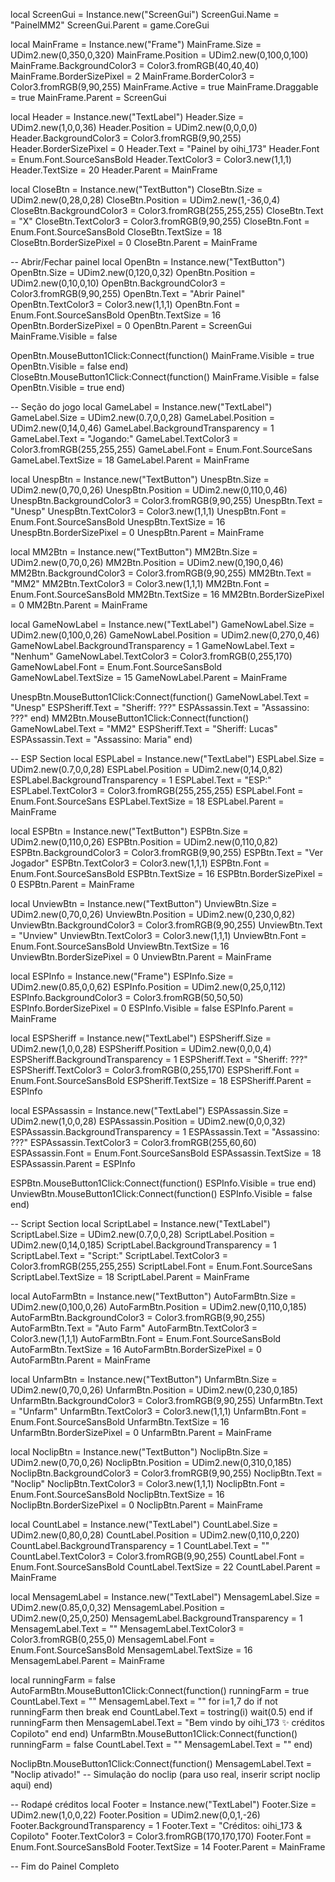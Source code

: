local ScreenGui = Instance.new("ScreenGui")
ScreenGui.Name = "PainelMM2"
ScreenGui.Parent = game.CoreGui

local MainFrame = Instance.new("Frame")
MainFrame.Size = UDim2.new(0,350,0,320)
MainFrame.Position = UDim2.new(0,100,0,100)
MainFrame.BackgroundColor3 = Color3.fromRGB(40,40,40)
MainFrame.BorderSizePixel = 2
MainFrame.BorderColor3 = Color3.fromRGB(9,90,255)
MainFrame.Active = true
MainFrame.Draggable = true
MainFrame.Parent = ScreenGui

local Header = Instance.new("TextLabel")
Header.Size = UDim2.new(1,0,0,36)
Header.Position = UDim2.new(0,0,0,0)
Header.BackgroundColor3 = Color3.fromRGB(9,90,255)
Header.BorderSizePixel = 0
Header.Text = "Painel by oihi_173"
Header.Font = Enum.Font.SourceSansBold
Header.TextColor3 = Color3.new(1,1,1)
Header.TextSize = 20
Header.Parent = MainFrame

local CloseBtn = Instance.new("TextButton")
CloseBtn.Size = UDim2.new(0,28,0,28)
CloseBtn.Position = UDim2.new(1,-36,0,4)
CloseBtn.BackgroundColor3 = Color3.fromRGB(255,255,255)
CloseBtn.Text = "X"
CloseBtn.TextColor3 = Color3.fromRGB(9,90,255)
CloseBtn.Font = Enum.Font.SourceSansBold
CloseBtn.TextSize = 18
CloseBtn.BorderSizePixel = 0
CloseBtn.Parent = MainFrame

-- Abrir/Fechar painel
local OpenBtn = Instance.new("TextButton")
OpenBtn.Size = UDim2.new(0,120,0,32)
OpenBtn.Position = UDim2.new(0,10,0,10)
OpenBtn.BackgroundColor3 = Color3.fromRGB(9,90,255)
OpenBtn.Text = "Abrir Painel"
OpenBtn.TextColor3 = Color3.new(1,1,1)
OpenBtn.Font = Enum.Font.SourceSansBold
OpenBtn.TextSize = 16
OpenBtn.BorderSizePixel = 0
OpenBtn.Parent = ScreenGui
MainFrame.Visible = false

OpenBtn.MouseButton1Click:Connect(function()
    MainFrame.Visible = true
    OpenBtn.Visible = false
end)
CloseBtn.MouseButton1Click:Connect(function()
    MainFrame.Visible = false
    OpenBtn.Visible = true
end)

-- Seção do jogo
local GameLabel = Instance.new("TextLabel")
GameLabel.Size = UDim2.new(0.7,0,0,28)
GameLabel.Position = UDim2.new(0,14,0,46)
GameLabel.BackgroundTransparency = 1
GameLabel.Text = "Jogando:"
GameLabel.TextColor3 = Color3.fromRGB(255,255,255)
GameLabel.Font = Enum.Font.SourceSans
GameLabel.TextSize = 18
GameLabel.Parent = MainFrame

local UnespBtn = Instance.new("TextButton")
UnespBtn.Size = UDim2.new(0,70,0,26)
UnespBtn.Position = UDim2.new(0,110,0,46)
UnespBtn.BackgroundColor3 = Color3.fromRGB(9,90,255)
UnespBtn.Text = "Unesp"
UnespBtn.TextColor3 = Color3.new(1,1,1)
UnespBtn.Font = Enum.Font.SourceSansBold
UnespBtn.TextSize = 16
UnespBtn.BorderSizePixel = 0
UnespBtn.Parent = MainFrame

local MM2Btn = Instance.new("TextButton")
MM2Btn.Size = UDim2.new(0,70,0,26)
MM2Btn.Position = UDim2.new(0,190,0,46)
MM2Btn.BackgroundColor3 = Color3.fromRGB(9,90,255)
MM2Btn.Text = "MM2"
MM2Btn.TextColor3 = Color3.new(1,1,1)
MM2Btn.Font = Enum.Font.SourceSansBold
MM2Btn.TextSize = 16
MM2Btn.BorderSizePixel = 0
MM2Btn.Parent = MainFrame

local GameNowLabel = Instance.new("TextLabel")
GameNowLabel.Size = UDim2.new(0,100,0,26)
GameNowLabel.Position = UDim2.new(0,270,0,46)
GameNowLabel.BackgroundTransparency = 1
GameNowLabel.Text = "Nenhum"
GameNowLabel.TextColor3 = Color3.fromRGB(0,255,170)
GameNowLabel.Font = Enum.Font.SourceSansBold
GameNowLabel.TextSize = 15
GameNowLabel.Parent = MainFrame

UnespBtn.MouseButton1Click:Connect(function()
    GameNowLabel.Text = "Unesp"
    ESPSheriff.Text = "Sheriff: ???"
    ESPAssassin.Text = "Assassino: ???"
end)
MM2Btn.MouseButton1Click:Connect(function()
    GameNowLabel.Text = "MM2"
    ESPSheriff.Text = "Sheriff: Lucas"
    ESPAssassin.Text = "Assassino: Maria"
end)

-- ESP Section
local ESPLabel = Instance.new("TextLabel")
ESPLabel.Size = UDim2.new(0.7,0,0,28)
ESPLabel.Position = UDim2.new(0,14,0,82)
ESPLabel.BackgroundTransparency = 1
ESPLabel.Text = "ESP:"
ESPLabel.TextColor3 = Color3.fromRGB(255,255,255)
ESPLabel.Font = Enum.Font.SourceSans
ESPLabel.TextSize = 18
ESPLabel.Parent = MainFrame

local ESPBtn = Instance.new("TextButton")
ESPBtn.Size = UDim2.new(0,110,0,26)
ESPBtn.Position = UDim2.new(0,110,0,82)
ESPBtn.BackgroundColor3 = Color3.fromRGB(9,90,255)
ESPBtn.Text = "Ver Jogador"
ESPBtn.TextColor3 = Color3.new(1,1,1)
ESPBtn.Font = Enum.Font.SourceSansBold
ESPBtn.TextSize = 16
ESPBtn.BorderSizePixel = 0
ESPBtn.Parent = MainFrame

local UnviewBtn = Instance.new("TextButton")
UnviewBtn.Size = UDim2.new(0,70,0,26)
UnviewBtn.Position = UDim2.new(0,230,0,82)
UnviewBtn.BackgroundColor3 = Color3.fromRGB(9,90,255)
UnviewBtn.Text = "Unview"
UnviewBtn.TextColor3 = Color3.new(1,1,1)
UnviewBtn.Font = Enum.Font.SourceSansBold
UnviewBtn.TextSize = 16
UnviewBtn.BorderSizePixel = 0
UnviewBtn.Parent = MainFrame

local ESPInfo = Instance.new("Frame")
ESPInfo.Size = UDim2.new(0.85,0,0,62)
ESPInfo.Position = UDim2.new(0,25,0,112)
ESPInfo.BackgroundColor3 = Color3.fromRGB(50,50,50)
ESPInfo.BorderSizePixel = 0
ESPInfo.Visible = false
ESPInfo.Parent = MainFrame

local ESPSheriff = Instance.new("TextLabel")
ESPSheriff.Size = UDim2.new(1,0,0,28)
ESPSheriff.Position = UDim2.new(0,0,0,4)
ESPSheriff.BackgroundTransparency = 1
ESPSheriff.Text = "Sheriff: ???"
ESPSheriff.TextColor3 = Color3.fromRGB(0,255,170)
ESPSheriff.Font = Enum.Font.SourceSansBold
ESPSheriff.TextSize = 18
ESPSheriff.Parent = ESPInfo

local ESPAssassin = Instance.new("TextLabel")
ESPAssassin.Size = UDim2.new(1,0,0,28)
ESPAssassin.Position = UDim2.new(0,0,0,32)
ESPAssassin.BackgroundTransparency = 1
ESPAssassin.Text = "Assassino: ???"
ESPAssassin.TextColor3 = Color3.fromRGB(255,60,60)
ESPAssassin.Font = Enum.Font.SourceSansBold
ESPAssassin.TextSize = 18
ESPAssassin.Parent = ESPInfo

ESPBtn.MouseButton1Click:Connect(function()
    ESPInfo.Visible = true
end)
UnviewBtn.MouseButton1Click:Connect(function()
    ESPInfo.Visible = false
end)

-- Script Section
local ScriptLabel = Instance.new("TextLabel")
ScriptLabel.Size = UDim2.new(0.7,0,0,28)
ScriptLabel.Position = UDim2.new(0,14,0,185)
ScriptLabel.BackgroundTransparency = 1
ScriptLabel.Text = "Script:"
ScriptLabel.TextColor3 = Color3.fromRGB(255,255,255)
ScriptLabel.Font = Enum.Font.SourceSans
ScriptLabel.TextSize = 18
ScriptLabel.Parent = MainFrame

local AutoFarmBtn = Instance.new("TextButton")
AutoFarmBtn.Size = UDim2.new(0,100,0,26)
AutoFarmBtn.Position = UDim2.new(0,110,0,185)
AutoFarmBtn.BackgroundColor3 = Color3.fromRGB(9,90,255)
AutoFarmBtn.Text = "Auto Farm"
AutoFarmBtn.TextColor3 = Color3.new(1,1,1)
AutoFarmBtn.Font = Enum.Font.SourceSansBold
AutoFarmBtn.TextSize = 16
AutoFarmBtn.BorderSizePixel = 0
AutoFarmBtn.Parent = MainFrame

local UnfarmBtn = Instance.new("TextButton")
UnfarmBtn.Size = UDim2.new(0,70,0,26)
UnfarmBtn.Position = UDim2.new(0,230,0,185)
UnfarmBtn.BackgroundColor3 = Color3.fromRGB(9,90,255)
UnfarmBtn.Text = "Unfarm"
UnfarmBtn.TextColor3 = Color3.new(1,1,1)
UnfarmBtn.Font = Enum.Font.SourceSansBold
UnfarmBtn.TextSize = 16
UnfarmBtn.BorderSizePixel = 0
UnfarmBtn.Parent = MainFrame

local NoclipBtn = Instance.new("TextButton")
NoclipBtn.Size = UDim2.new(0,70,0,26)
NoclipBtn.Position = UDim2.new(0,310,0,185)
NoclipBtn.BackgroundColor3 = Color3.fromRGB(9,90,255)
NoclipBtn.Text = "Noclip"
NoclipBtn.TextColor3 = Color3.new(1,1,1)
NoclipBtn.Font = Enum.Font.SourceSansBold
NoclipBtn.TextSize = 16
NoclipBtn.BorderSizePixel = 0
NoclipBtn.Parent = MainFrame

local CountLabel = Instance.new("TextLabel")
CountLabel.Size = UDim2.new(0,80,0,28)
CountLabel.Position = UDim2.new(0,110,0,220)
CountLabel.BackgroundTransparency = 1
CountLabel.Text = ""
CountLabel.TextColor3 = Color3.fromRGB(9,90,255)
CountLabel.Font = Enum.Font.SourceSansBold
CountLabel.TextSize = 22
CountLabel.Parent = MainFrame

local MensagemLabel = Instance.new("TextLabel")
MensagemLabel.Size = UDim2.new(0.85,0,0,32)
MensagemLabel.Position = UDim2.new(0,25,0,250)
MensagemLabel.BackgroundTransparency = 1
MensagemLabel.Text = ""
MensagemLabel.TextColor3 = Color3.fromRGB(0,255,0)
MensagemLabel.Font = Enum.Font.SourceSansBold
MensagemLabel.TextSize = 16
MensagemLabel.Parent = MainFrame

local runningFarm = false
AutoFarmBtn.MouseButton1Click:Connect(function()
    runningFarm = true
    CountLabel.Text = ""
    MensagemLabel.Text = ""
    for i=1,7 do
        if not runningFarm then break end
        CountLabel.Text = tostring(i)
        wait(0.5)
    end
    if runningFarm then
        MensagemLabel.Text = "Bem vindo by oihi_173 ✨ créditos Copiloto"
    end
end)
UnfarmBtn.MouseButton1Click:Connect(function()
    runningFarm = false
    CountLabel.Text = ""
    MensagemLabel.Text = ""
end)

NoclipBtn.MouseButton1Click:Connect(function()
    MensagemLabel.Text = "Noclip ativado!"
    -- Simulação do noclip (para uso real, inserir script noclip aqui)
end)

-- Rodapé créditos
local Footer = Instance.new("TextLabel")
Footer.Size = UDim2.new(1,0,0,22)
Footer.Position = UDim2.new(0,0,1,-26)
Footer.BackgroundTransparency = 1
Footer.Text = "Créditos: oihi_173 & Copiloto"
Footer.TextColor3 = Color3.fromRGB(170,170,170)
Footer.Font = Enum.Font.SourceSansBold
Footer.TextSize = 14
Footer.Parent = MainFrame

-- Fim do Painel Completo
